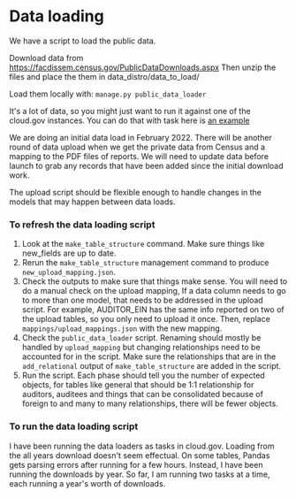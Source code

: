 # Data loading

We have a script to load the public data.

Download data from https://facdissem.census.gov/PublicDataDownloads.aspx
Then unzip the files and place the them in data_distro/data_to_load/

Load them locally with: `manage.py public_data_loader`

It's a lot of data, so you might just want to run it against one of the cloud.gov instances. You can do that with task here is [an example](https://github.com/GSA-TTS/FAC/blob/main/backend/manifests/task-manifest-staging.yaml)

We are doing an initial data load in February 2022. There will be another round of data upload when we get the private data from Census and a mapping to the PDF files of reports. We will need to update data before launch to grab any records that have been added since the initial download work.

The upload script should be flexible enough to handle changes in the models that may happen between data loads.

### To refresh the data loading script

1) Look at the `make_table_structure` command. Make sure things like new_fields are up to date.
2) Rerun the `make_table_structure` management command to produce `new_upload_mapping.json`.
3) Check the outputs to make sure that things make sense. You will need to do a manual check on the upload mapping, If a data column needs to go to more than one model, that needs to be addressed in the upload script. For example, AUDITOR_EIN has the same info reported on two of the upload tables, so you only need to upload it once. Then, replace `mappings/upload_mappings.json` with the new mapping.
4) Check the `public_data_loader` script. Renaming should mostly be handled by `upload_mapping` but changing relationships need to be accounted for in the script. Make sure the relationships that are in the `add_relational` output of `make_table_structure` are added in the script.
5) Run the script. Each phase should tell you the number of expected objects, for tables like general that should be 1:1 relationship for auditors, auditees and things that can be consolidated because of foreign to and many to many relationships, there will be fewer objects.

### To run the data loading script

I have been running the data loaders as tasks in cloud.gov. Loading from the all years download doesn't seem effectual. On some tables, Pandas gets parsing errors after running for a few hours. Instead, I have been running the downloads by year. So far, I am running two tasks at a time, each running a year's worth of downloads.
